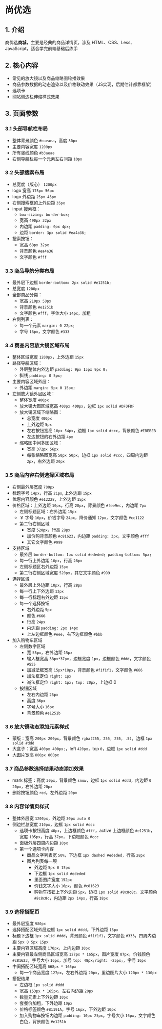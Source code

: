 # 尚优选

## 1. 介绍

商优选**商城**，主要是经典的商品详情页，涉及 HTML、CSS、Less、JavaScript，适合学完前端基础后练手

## 2. 核心内容

- 常见的放大镜以及商品缩略图轮播效果
- 商品参数数据的动态渲染以及价格联动效果（JS实现，后期估计都靠框架）
- 选项卡
- 网站侧边栏伸缩样式效果

## 3. 页面参数

### 3.1 头部导航栏布局

- 整体背景颜色 `#eaeaea`，高度 `30px`
- 主要内容宽度 `1200px`
- 所有竖线颜色 `#b3aeae`
- 右侧导航栏每一个元素左右间距 `10px`

### 3.2 头部搜索布局

- 总宽度（版心） `1200px`
- logo 宽高 `175px 56px`
- logo 外边距 `25px 45px`
- 右侧搜索框的上外边距 `35px`
- input 搜索框：
  - `box-sizing: border-box;`
  - 宽高 `490px 32px`
  - 内边距 `padding: 0px 4px;`
  - 边距 `border: 3px solid #ea4a36;`
- 搜索按钮：
  - 宽高 `68px 32px`
  - 背景颜色 `#ea4a36`
  - 文字颜色 `#fff`

### 3.3 商品导航分类布局

- 最外层下边框 `border-bottom: 2px solid #e1251b;`
- 总宽度 `1200px`
- 全部商品分类：
  - 宽高 `210px 50px`
  - 背景颜色 `#e1251b`
  - 文字颜色 `#fff`，字体大小 `14px`，加粗
- 右侧列表：
  - 每一个元素 `margin: 0 22px;`
  - 字号 `16px`，文字颜色 `#333`
  
### 3.4 商品内容放大镜区域布局

- 整体区域宽度 `1200px`，上外边距 `15px`
- 路径导航区域：
  - 外层整体内外边距 `padding: 9px 15px 9px 0;`
  - 斜线 `padding: 0 5px;`
- 主要内容区域外层：
  - 外边距 `margin: 5px 0 15px;`
- 左侧放大镜外层区域：
  - 整体宽度 `400px`
  - 放大镜大图区域宽高 `400px 400px`，边框 `1px solid #DFDFDF`
  - 放大镜区域下缩略图：
    - 总宽度 `400px`
    - 上外边距 `5px`
    - 左右按钮宽高 `10px 54px`，边框 `1px solid #ccc`，背景颜色 `#EBEBEB`
    - 左边按钮的右外边距 `4px`
  - 缩略图中间多图区域：
    - 宽高 `372px 56px`
    - 每张缩略图宽高 `50px 50px`，边框 `1px solid #ccc`，四周内边距 `2px`，右外边距 `20px`
  
### 3.5 商品内容右侧选择区域布局

- 右侧最外层宽度 `700px`
- 标题字号 `14px`，行高 `21px`, 上外边距 `15px`
- 优惠内容颜色 `#e12228`，上外边距 `15px`
- 价格区域：上外边距 `10px`，行高 `28px`，背景颜色 `#fee9ec`，内边距 `7px`
  - 左侧标题区域：右外边距 `15px`
  - ￥ 字号 `16px`，价钱字号 `24px`，降价通知 `12px`，文字颜色 `#cc1122`
  - 第二行右侧区域
    - 宽度 `520px`，行高 `28px`
    - 加价购背景颜色 `#c81623`，内边距 `padding: 3px`，文字颜色 `#fff`
    - 其它文字颜色 `#999`   
- 支持区域
  - 最外层 `border-bottom: 1px solid #ededed; padding-bottom: 5px;`
  - 每一行上外边距 `10px`，行高 `28px`
  - 左侧标题区右外边距 `15px`
  - 第二行右侧区域宽度 `520px`，其它文字颜色 `#999`
- 选择区域
  - 最外层上外边距 `10px`，行高 `28px`
  - 每一行上下外边距 `13px`
  - 每一行标题右外边距 `15px`
  - 每一个选择按钮
    - 右外边距 `5px`
    - 颜色 `#666`
    - 行高 `24px`
    - 内边距 `padding: 2px 14px`
    - 上左边框颜色 `#eee`，右下边框颜色 `#bbb`
- 加入购物车区域
  - 左侧数字区域
    - 宽 `55px`，右外边距 `15px`
    - 输入框宽高 `38px*37px`，边框宽度 `1px`，边框颜色 `#ddd`，文字颜色 `#555`
    - 加减法框宽高 `15px*18px`，背景颜色 `#f1f1f1`，文字颜色 `#666`
    - 加法框定位 `right: 1px`
    - 减法框定位 `right: 1px; top: 20px`，上边框 0
  - 按钮区域
    - 左右内边距 `25px`
    - 高度 `36px`
    - 字号大小 `16px`
    - 背景颜色 `#e1251b`

### 3.6 放大镜动态添加元素样式

- 蒙版：宽高 `200px 200px`，背景颜色 `rgba(255, 255, 255, .5)`，边框 `1px solid #ddd`
- 大盒子：宽高 `400px 400px;`，left `420px`，top `0`，边框 `1px solid #ddd`
- 大图片宽高 `800px 800px`

### 3.7 商品参数选择结果动态添加效果

- mark 标签：高度 `30px`，背景颜色 `snow`，边框 `1px solid #ddd`，内边距 `0 20px`，右外边距 `20px`
- 删除按钮颜色 `red`，左外边距 `20px`

### 3.8 内容详情页样式

- 整体外层宽 `1200px`，外边距 `30px auto 0`
- 侧边栏总宽度 `210px`，边框 `1px solid #ccc`
  - 选项卡按钮高度 `40px`，上边框颜色 `#fff`，active 上边框颜色 `#e1251b`，宽度 `105px`，行高 `37px`，下边框颜色 `#ccc`
  - 面板外层四周内边距 `10px`
  - 第一个选项卡内容
    - 商品文字列表宽 `50%`，下边框 `1px dashed #ededed`，行高 `28px`
    - 图片列表每一项
       - 外边距 `5px 0 15px`
       - 下边框 `1px solid #ededed`
       - 里面图片宽度 `152px`
       - 价钱文字大小 `16px`，颜色 `#c81623`
       - 购物车按钮上下外边距 `5px`，边框 `1px solid #8c8c8c`，文字颜色 `#8c8c8c`，内边距 `2px 14px`，行高 `18px`

### 3.9 选择搭配页

- 最外层宽度 `980px`
- 选择搭配区域外层边框 `1px solid #ddd`，下外边距 `15px`
- 标题下边框 `1px solid #ddd`，背景颜色 `#f1f1f1`，文字颜色 `#333`，四周内边距 `5px 0 5px 15px`
- 主要内容区域高度 `170px`，上内边距 `10px`
- 主要内容最左侧商品区域宽高 `127px * 165px`，图片宽度 `87px`，价钱颜色 `#c81623`，字号大小 `16px`，加号 `top: 48px;right: -25px;`，字号 `16px`
- 中间搭配区域宽高 `668px * 165px`
  - 每一个商品宽度 `127px`，左右外边距 `20px`，里边图片大小 `120px * 130px`
- 搭配结果
  - 左边框 `1px solid #ddd`
  - 宽高 `153px * 165px`，左右内边距 `20px`
  - 数量元素上下外边距 `10px`
  - 套餐价加粗，下外边距 `10px`
  - 价格标签颜色 `#B1191A`，字号 `16px`，下外边距 `10px`
  - 加入购物车按钮内边距 `padding: 10px 25px`，字号大小 `16px`，文字颜色白色，背景颜色 `#e1251b`